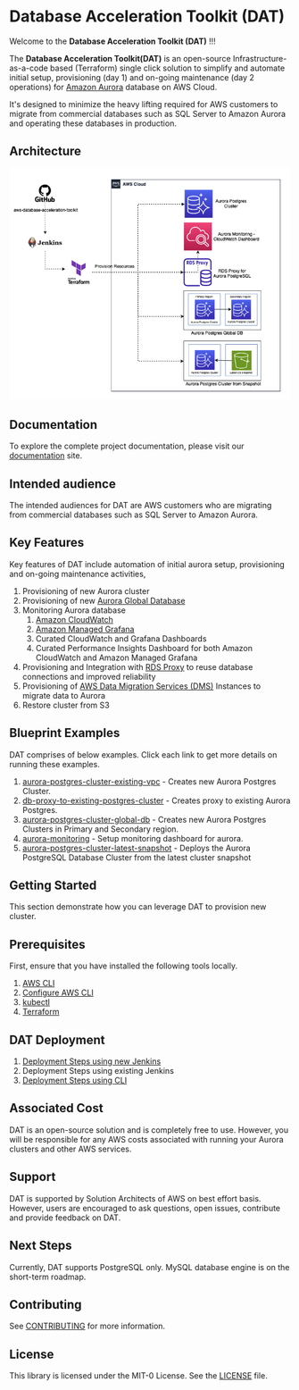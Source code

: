 # Database Acceleration Toolkit (DAT) 
Welcome to the **Database Acceleration Toolkit (DAT)** !!! 

The **Database Acceleration Toolkit(DAT)** is an open-source Infrastructure-as-a-code based (Terraform) single click solution to simplify and automate initial setup, provisioning (day 1) and on-going maintenance (day 2 operations) for [Amazon Aurora](https://aws.amazon.com/rds/aurora/) database on AWS Cloud. 

It's designed to minimize the heavy lifting required for AWS customers to migrate from commercial databases such as SQL Server to Amazon Aurora and operating these databases in production.

## Architecture

![image](docs/images/DAT-Architecture.png)

## Documentation

To explore the complete project documentation, please visit our [documentation](https://aws-samples.github.io/aws-database-acceleration-toolkit/) site.

## Intended audience

The intended audiences for DAT are AWS customers who are migrating from commercial databases such as SQL Server to Amazon Aurora.

## Key Features

Key features of DAT include automation of initial aurora setup, provisioning and on-going maintenance activities,
1. Provisioning of new Aurora cluster
2. Provisioning of new [Aurora Global Database](https://aws.amazon.com/rds/aurora/global-database/)
3. Monitoring Aurora database 
	1. [Amazon CloudWatch](https://aws.amazon.com/cloudwatch/)
	2. [Amazon Managed Grafana](https://aws.amazon.com/grafana/)
	3. Curated CloudWatch and Grafana Dashboards
	4. Curated Performance Insights Dashboard for both Amazon CloudWatch and Amazon Managed Grafana
4. Provisioning and Integration with [RDS Proxy](https://aws.amazon.com/rds/proxy/) to reuse database connections and improved reliability
5. Provisioning of [AWS Data Migration Services (DMS)](https://aws.amazon.com/dms/) Instances to migrate data to Aurora
6. Restore cluster from S3

## Blueprint Examples

DAT comprises of below examples. Click each link to get more details on running these examples.
1. [aurora-postgres-cluster-existing-vpc](https://github.com/aws-samples/aws-database-acceleration-toolkit/tree/main/examples/aurora-postgres-cluster-existing-vpc) - Creates new Aurora Postgres Cluster.
2. [db-proxy-to-existing-postgres-cluster](https://github.com/aws-samples/aws-database-acceleration-toolkit/tree/main/examples/db-proxy-to-existing-postgres-cluster) - Creates proxy to existing Aurora Postgres.
3. [aurora-postgres-cluster-global-db](https://github.com/aws-samples/aws-database-acceleration-toolkit/tree/main/examples/aurora-postgres-cluster-global-db) - Creates new Aurora Postgres Clusters in Primary and Secondary region.
4. [aurora-monitoring](https://github.com/aws-samples/aws-database-acceleration-toolkit/tree/main/examples/aurora-monitoring) - Setup monitoring dashboard for aurora.
5. [aurora-postgres-cluster-latest-snapshot](https://github.com/aws-samples/aws-database-acceleration-toolkit/tree/main/examples/aurora-postgres-cluster-latest-snapshot) - Deploys the Aurora PostgreSQL Database Cluster from the latest cluster snapshot

## Getting Started

This section demonstrate how you can leverage DAT to provision new cluster.

## Prerequisites

First, ensure that you have installed the following tools locally.

1. [AWS CLI](https://docs.aws.amazon.com/cli/latest/userguide/getting-started-install.html)
2. [Configure AWS CLI](https://docs.aws.amazon.com/cli/latest/userguide/cli-configure-quickstart.html)
3. [kubectl](https://kubernetes.io/docs/tasks/tools/)
4. [Terraform](https://learn.hashicorp.com/tutorials/terraform/install-cli)

## DAT Deployment

1. [Deployment Steps using new Jenkins](https://github.com/aws-samples/aws-database-acceleration-toolkit/blob/main/docs/deployment_using_jenkins.md)
2. Deployment Steps using existing Jenkins
3. [Deployment Steps using CLI](https://github.com/aws-samples/aws-database-acceleration-toolkit/blob/main/docs/deployment_using_cli.md)


## Associated Cost

DAT is an open-source solution and is completely free to use. However, you will be responsible for any AWS costs associated with running your Aurora clusters and other AWS services.

## Support 

DAT is supported by Solution Architects of AWS on best effort basis. However, users are encouraged to ask questions, open issues, contribute and provide feedback on DAT.

## Next Steps

Currently, DAT supports PostgreSQL only. MySQL database engine is on the short-term roadmap. 

## Contributing

See [CONTRIBUTING](CONTRIBUTING.md) for more information.

## License

This library is licensed under the MIT-0 License. See the [LICENSE](LICENSE) file.
